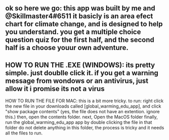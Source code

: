 ok so here we go:
this app was built by me and @Skillmaster4#6511
it basicly is an area efect chart for climate change, and is designed to help you understand. 
you get a multiple choice question quiz for the first half, 
and the second half is a choose youur own adventure.
----------------------------------
HOW TO RUN THE .EXE (WINDOWS):
its pretty simple. just doublle click it.
if you get a warning message from wondows or an antivirus, just allow it 
i promise its not a virus
-----------------------------------
HOW TO RUN THE FILE FOR MAC:
this is a bit more tricky. 
to run: right click the new file in your downloads called [global_warming_edu_app], and click "show package contents" (yes, the file does not have an extention. ignore this.)
then, open the contents folder.
next, Open the MacOS folder
finally, run the global_warming_edu_app app by double clicking the file in that folder
do not delete anything in this folder, the process is tricky and it needs all the files to run. 
